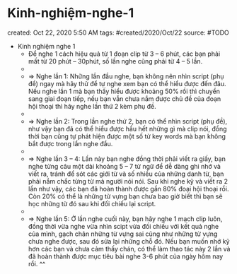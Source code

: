 ---
---

# Kinh-nghiệm-nghe-1

created: Oct 22, 2020 5:50 AM
tags: #created/2020/Oct/22
source: #TODO

- Kinh nghiệm nghe 1
    - Để nghe 1 cách hiệu quả từ 1 đoạn clip từ 3 – 6 phút, các bạn phải mất từ 20 phút – 30phút, số lần nghe cũng phải từ 4 – 5 lần.
    - 
    - => Nghe lần 1: Những lần đầu nghe, bạn không nên nhìn script (phụ đề) ngay mà hãy thử để tự nghe xem bạn có thể hiểu được đến đâu. Nếu nghe lần 1 mà bạn thấy hiểu được khoảng 50% rồi thì chuyển sang giai đoạn tiếp, nếu bạn vẫn chưa nắm được chủ đề của đoạn hội thoại thì hãy nghe lần thứ 2 kèm phụ đề.
    - 
    - => Nghe lần 2: Trong lần nghe thứ 2, bạn có thể nhìn script (phụ đề), như vậy bạn đã có thể hiểu được hầu hết những gì mà clip nói, đồng thời bạn cũng tự phát hiện được một số từ key words mà bạn không bắt được trong lần nghe đầu.
    - 
    - => Nghe lần 3 – 4: Lần này bạn nghe đồng thời phải viết ra giấy, bạn nghe từng câu một dài khoảng 5 – 7 từ ngữ để dễ dàng ghi nhớ và viết ra, tránh để sót các giới từ và số nhiều của những danh từ, bạn phải nắm chắc từng từ mà người nói nói. Sau khi nghe kỹ và viết ra 2 lần như vậy, các bạn đã hoàn thành được gần 80% đoại hội thoại rồi. Còn 20% có thể là những từ vựng bạn chưa bao giờ biết thì bạn sẽ học những từ đó sau khi đối chiếu lại script.
    - 
    - => Nghe lần 5: Ở lần nghe cuối này, bạn hãy nghe 1 mạch clip luôn, đồng thời vừa nghe vừa nhìn scipt vừa đối chiếu với kết quả nghe của mình, gạch chân những từ vựng sai cũng như những từ vựng chưa nghe được, sau đó sửa lại những chỗ đó. Nếu bạn muốn nhớ kỹ hơn các bạn và chưa cảm thấy chán, có thể làm thao tác này 2 lần và đã hoàn thành được mục tiêu bài nghe 3-6 phút của ngày hôm nay rồi. ^^
